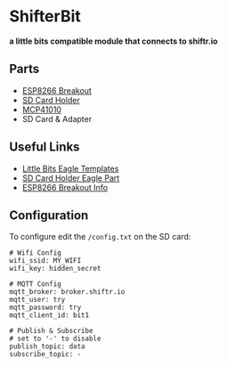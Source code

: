 # ShifterBit

**a little bits compatible module that connects to shiftr.io**

## Parts

- [ESP8266 Breakout](http://www.mouser.ch/ProductDetail/Adafruit/2471/?qs=sGAEpiMZZMuJ3l9lTgMBp%2frnoxsPagxMQVIxc1X%252bEHbnrRJkxRVMMQ%3d%3d)
- [SD Card Holder](http://www.mouser.ch/ProductDetail/Molex/47352-1001/?qs=sGAEpiMZZMuJakaoiLiBpqoYXsE4YrD3r%2fU0grh%2fJ8Q%3d)
- [MCP41010](http://ww1.microchip.com/downloads/en/DeviceDoc/11195c.pdf)
- SD Card & Adapter

## Useful Links

- [Little Bits Eagle Templates](https://github.com/littleBitsbitLab/HDK-eagle-templates-libraries)
- [SD Card Holder Eagle Part](http://www.eaglecentral.ca/forums/index.php?t=msg&th=48291&start=0&e7001add2d4226236598bac9739173f3)
- [ESP8266 Breakout Info](https://learn.adafruit.com/adafruit-huzzah-esp8266-breakout/overview)

## Configuration

To configure edit the `/config.txt` on the SD card:

```
# Wifi Config
wifi_ssid: MY_WIFI
wifi_key: hidden_secret

# MQTT Config
mqtt_broker: broker.shiftr.io
mqtt_user: try
mqtt_password: try
mqtt_client_id: bit1

# Publish & Subscribe
# set to '-' to disable
publish_topic: data
subscribe_topic: -
```
